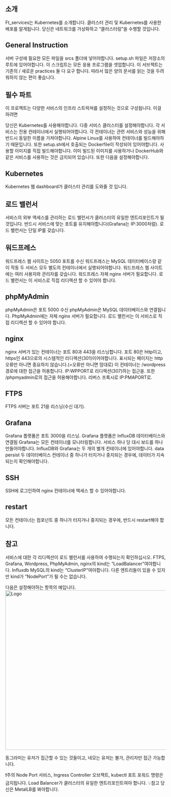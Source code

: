 ## 소개
Ft_services는 Kubernetes를 소개합니다.
클러스터 관리 및 Kubernetes를 사용한 배포를 알게됩니다.
당신은 네트워크를 가상화하고 “클러스터링”을 수행할 것입니다.
## General Instruction
서버 구성에 필요한 모든 파일을 srcs 폴더에 넣어야합니다.
setup.sh 파일은 저장소의 루트에 있어야합니다. 이 스크립트는 모든 응용 프로그램을 셋업합니다.
이 서브젝트는 기존의 / 새로운 practices 둘 다 요구 합니다.
따라서 많은 양의 문서를 읽는 것을 두려워하지 않는 편이 좋습니다.

## 필수 파트
이 프로젝트는 다양한 서비스의 인프라 스트럭쳐를 설정하는 것으로 구성됩니다. 이걸 하려면

당신은 Kubernetes를 사용해야합니다.
다중 서비스 클러스터를 설정해야합니다.
각 서비스는 전용 컨테이너에서 실행되어야합니다.
각 컨테이너는 관련 서비스와 성능을 위해 반드시 동일한 이름을 가져야합니다. Alpine Linux를 사용하여 컨테이너를 빌드해야하기 때문입니다.
또한 setup.sh에서 호출되는 Dockerfile이 작성되어 있어야합니다.
사용할 이미지를 직접 빌드해야합니다.
이미 빌드된 이미지를 사용하거나 DockerHub와 같은 서비스를 사용하는 것은 금지되어 있습니다.
또한 다음을 설정해야합니다.

## Kubernetes
Kubernetes 웹 dashboard가 클러스터 관리를 도와줄 것 입니다.
## 로드 밸런서
서비스의 외부 액세스를 관리하는 로드 밸런서가 클러스터의 유일한 엔트리포인트가 될 것입니다.
반드시 서비스에 맞는 포트를 유지해야합니다(Grafana는 IP:3000처럼).
로드 밸런서는 단일 IP를 갖습니다.
## 워드프레스
워드프레스 웹 사이트는 5050 포트를 수신
워드프레스는 MySQL 데이터베이스랑 같이 작동
두 서비스 모두 별도의 컨테이너에서 실행되어야합니다.
워드프레스 웹 사이트에는 여러 사용자와 관리자를 갖습니다.
워드프레스 자체 nginx 서버가 필요합니다.
로드 밸런서는 이 서비스로 직접 리디렉션 할 수 있어야 합니다.
## phpMyAdmin
phpMyAdmin은 포트 5000 수신
phpMyAdmin은 MySQL 데이터베이스와 연결됩니다.
PhpMyAdmin에는 자체 nginx 서버가 필요합니다.
로드 밸런서는 이 서비스로 직접 리디렉션 할 수 있어야 합니다.
## nginx
nginx 서버가 있는 컨테이너는 포트 80과 443을 리스닝합니다.
포트 80은 http이고, https인 443으로의 시스템적인 리디렉션(301)이어야합니다.
표시되는 페이지는 http 오류만 아니면 중요하지 않습니다.(=오류만 아니면 맘대로)
이 컨테이너는 /wordpress 경로에 대한 접근을 허용합니다. IP:WPPORT로 리디렉션(307)하는 접근을.
또한 /phpmyadmin로의 접근을 허용해야합니다. 리버스 프록시로 IP:PMAPORT로.
## FTPS
FTPS 서버는 포트 21을 리스닝(수신 대기).
## Grafana
Grafana 플랫폼은 포트 3000을 리스닝.
Grafana 플랫폼은 InfluxDB 데이터베이스와 연결됨
Grafana는 모든 컨테이너를 모니터링합니다.
서비스 하나 당 대시 보드를 하나 만들어야합니다.
InﬂuxDB와 Grafana는 두 개의 별개 컨테이너에 있어야합니다.
data persist
두 데이터베이스 컨테이너 중 하나가 터지거나 중지되는 경우에, 데이터가 지속되는지 확인해야합니다.
## SSH
SSH에 로그인하여 nginx 컨테이너에 액세스 할 수 있어야합니다.
## restart
모든 컨테이너는 컴포넌트 중 하나가 터지거나 중지되는 경우에, 반드시 restart해야 합니다.
## 참고
서비스에 대한 각 리디렉션이 로드 밸런서를 사용하여 수행되는지 확인하십시오.
FTPS, Grafana, Wordpress, PhpMyAdmin, nginx의 kind는 “LoadBalancer”여야합니다.
Inﬂuxdb MySQL의 kind는 “ClusterIP”여야합니다.
다른 엔트리들이 있을 수 있지만 kind가 “NodePort”가 될 수는 없습니다.



다음은 설정해야하는 항목의 예입니다.
<img src="https://user-images.githubusercontent.com/53321189/99756721-1a537100-2b31-11eb-94a1-0cec379337bd.png" width="1000px" height="500px" title="Logo"/>

동그라미는 유저가 접근할 수 있는 것들이고, 네모는 유저는 불가, 관리자만 접근 가능합니다.

❗주의
Node Port 서비스, Ingress Controller 오브젝트, kubectl 포트 포워드 명령은 금지됩니다.
Load Balancer가 클러스터의 유일한 엔트리포인트여야 합니다.
💡참고
당신은 MetalLB를 봐야합니다.